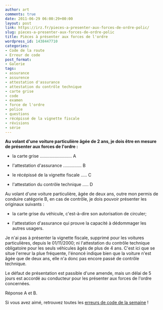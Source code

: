```yaml
---
author: art
comments: true
date: 2011-06-29 06:00:29+00:00
layout: post
link: https://irz.fr/pieces-a-presenter-aux-forces-de-ordre-polic/
slug: pieces-a-presenter-aux-forces-de-ordre-polic
title: Pièces à présenter aux forces de l'ordre
wordpress_id: 1438447710
categories:
- Code de la route
- Erreur de code
post_format:
- Galerie
tags:
- assurance
- assurence
- attestation d'assurance
- attestation du contrôle technique
- carte grise
- code
- examen
- force de l'ordre
- police
- questions
- récépissé de la vignette fiscale
- révisions
- série
---
```


**Au volant d'une voiture particulière âgée de 2 ans, je dois être en mesure de présenter aux forces de l'ordre :**



	
  * la carte grise .......................... A

	
  * l'attestation d'assurance ............... B

	
  * le récépissé de la vignette fiscale ..... C

	
  * l'attestation du contrôle technique ..... D




Au volant d'une voiture particulière, âgée de deux ans, outre mon permis de conduire catégorie B, en cas de contrôle, je dois pouvoir présenter les originaux suivants :

	
  * la carte grise du véhicule, c'est-à-dire son autorisation de circuler;

	
  * l'attestation d'assurance qui prouve la capacité à dédommager les autres usagers.


Je n'ai pas à présenter la vignette fiscale, supprimé pour les voitures particulières, depuis le 01/11/2000; ni l'attestation du contrôle technique obligatoire pour les seuls véhicules âgés de plus de 4 ans. C'est ici que se situe l'erreur la plue fréquente, l'énoncé indique bien que la voiture n'est âgée que de deux ans, elle n'a donc pas encore passé de contrôle technique.

Le défaut de présentation est passible d'une amende, mais un délai de 5 jours est accordé au conducteur pour les présenter aux forces de l'ordre concernées.

Réponse A et B.

 Si vous avez aimé, retrouvez toutes les [erreurs de code de la semaine](https://irz.fr/) !
